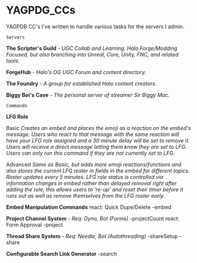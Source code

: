 # YAGPDG_CCs
YAGPDB CC's I've written to handle various tasks for the servers I admin.

`Servers`

**The Scripter's Guild** - 
*UGC Collab and Learning. Halo Forge/Modding Focused, but also branching into Unreal, Core, Unity, FNC, and related tools.*

**ForgeHub** - 
*Halo's OG UGC Forum and content directory.*

**The Foundry** - 
*A group for established Halo content creators.*

**Biggy Boi's Cave** - 
*The personal server of streamer Sir Biggy Mac.*

`Commands`

**LFG Role**

Basic
*Creates an embed and places the <inserthere> emoji as a reaction on the embed's message. Users who react to that message with the same reaction will have your LFG role assigned and a 30 minute delay will be set to remove it. Users will receive a direct message letting them know they are set to LFG. Users can only run this command if they are not currently set to LFG.*

Advanced
*Same as Basic, but adds more emoji reactions/functions and also stores the current LFG roster in fields in the embed for different topics. Roster updates every 5 minutes. LFG role status is controlled via information changes in embed rather than delayed removal right after adding the role; this allows users to 're-up' and reset their timer before it runs out as well as remove themselves from the LFG roster early.*

**Embed Manipulation Commands**
react: Quick Dupe/Delete
-embed 

**Project Channel System** - *Req: Dyno, Bot (Forms)*
-projectCount
react: Form Approval
-project

**Thread Share System** - *Req: Needle, Bot (Autothreading)*
-shareSetup
-share

**Configurable Search Link Generator**
-search